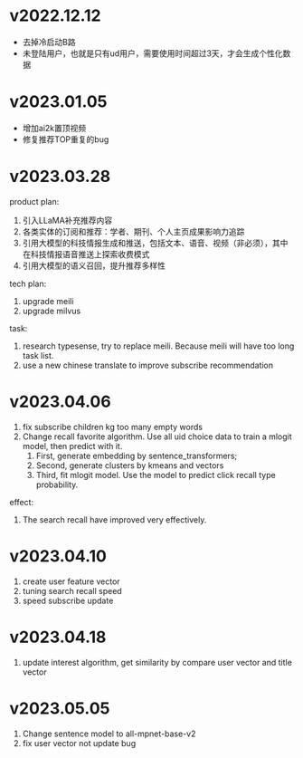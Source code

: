 # v2022.12.12

- 去掉冷启动B路
- 未登陆用户，也就是只有ud用户，需要使用时间超过3天，才会生成个性化数据

# v2023.01.05

- 增加ai2k置顶视频
- 修复推荐TOP重复的bug

# v2023.03.28

product plan:

1. 引入LLaMA补充推荐内容
2. 各类实体的订阅和推荐：学者、期刊、个人主页成果影响力追踪
3. 引用大模型的科技情报生成和推送，包括文本、语音、视频（非必须），其中在科技情报语音推送上探索收费模式
4. 引用大模型的语义召回，提升推荐多样性

tech plan:
1. upgrade meili
2. upgrade milvus

task:
1. research typesense, try to replace meili. Because meili will have too long task list.
2. use a new chinese translate to improve subscribe recommendation

# v2023.04.06

1. fix subscribe children kg too many empty words
2. Change recall favorite algorithm. Use all uid choice data to train a mlogit model, then predict with it. 
   1. First, generate embedding by sentence_transformers; 
   2. Second, generate clusters by kmeans and vectors
   3. Third, fit mlogit model. Use the model to predict click recall type probability.

effect:
1. The search recall have improved very effectively.

# v2023.04.10

1. create user feature vector
2. tuning search recall speed
3. speed subscribe update

# v2023.04.18

1. update interest algorithm, get similarity by compare user vector and title vector

# v2023.05.05

1. Change sentence model to all-mpnet-base-v2
2. fix user vector not update bug